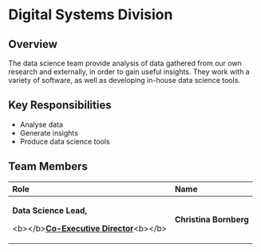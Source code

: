 # Digital Systems Division

## Overview

The data science team provide analysis of data gathered from our own research and externally, in order to gain useful insights. They work with a variety of software, as well as developing in-house data science tools.  

## Key Responsibilities

* Analyse data
* Generate insights
* Produce data science tools

## Team Members

<table>
  <thead>
    <tr>
      <th style="text-align:left">Role</th>
      <th style="text-align:left">Name</th>
    </tr>
  </thead>
  <tbody>
    <tr>
      <td style="text-align:left">
        <p><b>Data Science Lead,</b>
        </p>
        <p>&lt;b&gt;&lt;/b&gt;<a href><b>Co-Executive Director</b></a>&lt;b&gt;&lt;/b&gt;</p>
      </td>
      <td style="text-align:left"><b>Christina Bornberg</b>
      </td>
    </tr>
  </tbody>
</table>



